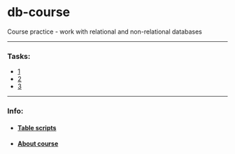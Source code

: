 # db-course

Course practice - work with relational and non-relational databases

***

### Tasks:

- <a href="task/1.md">1</a>
- <a href="task/2.md">2</a>
- <a href="task/3.md">3</a>

***

### Info:
- #### <a href="script">Table scripts</a>
- #### <a href="https://otus.ru/lessons/subd">About course </a>
